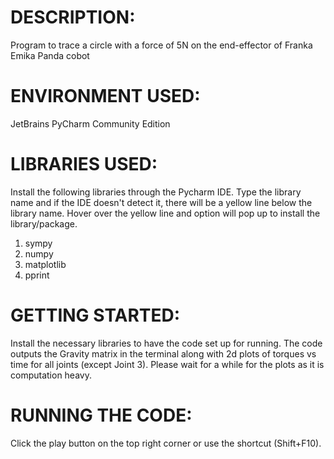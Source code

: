 # DESCRIPTION:
Program to trace a circle with a force of 5N on the end-effector of Franka Emika Panda cobot

# ENVIRONMENT USED:
JetBrains PyCharm Community Edition

# LIBRARIES USED:
Install the following libraries through the Pycharm IDE. Type the library name and if the IDE doesn't detect it, there will be a yellow line below the library name. Hover over the yellow line and option will pop up to install the library/package.

1. sympy
2. numpy
3. matplotlib
4. pprint

# GETTING STARTED:
Install the necessary libraries to have the code set up for running. The code outputs the Gravity matrix in the terminal along with 2d plots of torques vs time for all joints (except Joint 3). Please wait for a while for the plots as it is computation heavy.

# RUNNING THE CODE:
Click the play button on the top right corner or use the shortcut (Shift+F10).






